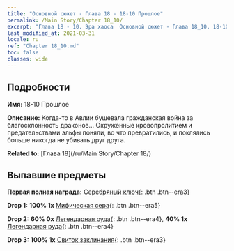 ```yaml
---
title: "Основной сюжет - Глава 18 - 18-10 Прошлое"
permalink: /Main Story/Chapter 18_10/
excerpt: "Глава 18 - 10. Эра хаоса  Основной сюжет - Глава 18_10. 18-10 Прошлое"
last_modified_at: 2021-03-31
locale: ru
ref: "Chapter 18_10.md"
toc: false
classes: wide
---
```


## Подробности

 **Имя:** 18-10 Прошлое

 **Описание:** Когда-то в Авлии бушевала гражданская война за благосклонность драконов... Окруженные кровопролитием и предательствами эльфы поняли, во что превратились, и поклялись больше никогда не убивать друг друга.

 **Related to:** [Глава 18](/ru/Main Story/Chapter 18/)

## Выпавшие предметы

 **Первая полная награда:** [Серебряный ключ](/ru/Items/con_693/){: .btn .btn--era3}

 **Drop 1:** **100% 1x** [Мифическая сера](/ru/Items/mat_64/){: .btn .btn--era5}

 **Drop 2:** **60% 0x** [Легендарная руда](/ru/Items/mat_54/){: .btn .btn--era4}, **40% 1x** [Легендарная руда](/ru/Items/mat_54/){: .btn .btn--era4}

 **Drop 3:** **100% 1x** [Свиток заклинания](/ru/Items/con_694/){: .btn .btn--era3}

